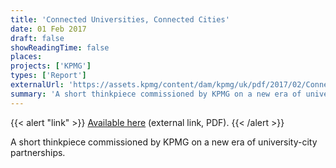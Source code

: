```yaml
---
title: 'Connected Universities, Connected Cities'
date: 01 Feb 2017
draft: false
showReadingTime: false
places:
projects: ['KPMG']
types: ['Report']
externalUrl: 'https://assets.kpmg/content/dam/kpmg/uk/pdf/2017/02/Connected-cities-connected-universities-feb-17.pdf'
summary: 'A short thinkpiece commissioned by KPMG on a new era of university-city partnerships.'
---
```


{{< alert "link" >}}
[Available here](https://assets.kpmg/content/dam/kpmg/uk/pdf/2017/02/Connected-cities-connected-universities-feb-17.pdf) (external link, PDF).
{{< /alert >}}

A short thinkpiece commissioned by KPMG on a new era of university-city partnerships.